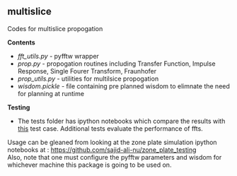 ## multislice

Codes for multislice propogation

**Contents** 
* *fft_utils.py*    - pyfftw wrapper <br>
* *prop.py*         - propogation routines including Transfer Function, Impulse Response, Single Fourer Transform, Fraunhofer<br>
* *prop_utils.py*   - utilities for multilsice propogation <br>
* *wisdom.pickle*   - file containing pre planned wisdom to elimnate the need for planning at runtime <br>

**Testing**
* The tests folder has ipython notebooks which compare the results with [this](https://github.com/mdw771/xdesign/blob/master/tests/test_tube_particles.py) test case. Additional tests evaluate the performance of ffts.

Usage can be gleaned from looking at the zone plate simulation ipython notebooks at : https://github.com/sajid-ali-nu/zone_plate_testing<br>
Also, note that one must configure the pyfftw parameters and wisdom for whichever machine this package is going to be used on.
